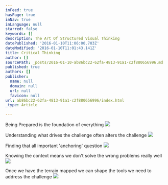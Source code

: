 ```yaml
---
inFeed: true
hasPage: true
inNav: true
inLanguage: null
starred: false
keywords: []
description: The Art Of Structured Visual Thinking
datePublished: '2016-01-10T11:06:00.703Z'
dateModified: '2016-01-10T11:01:43.141Z'
title: Critical Thinking
author: []
sourcePath: _posts/2016-01-10-ab86bc22-62fa-4813-91a1-c2f880656996.md
published: true
authors: []
publisher:
  name: null
  domain: null
  url: null
  favicon: null
url: ab86bc22-62fa-4813-91a1-c2f880656996/index.html
_type: Article

---
```

Being Prepared is the foundation of everything
![](https://the-grid-user-content.s3-us-west-2.amazonaws.com/bd547fb5-7013-443a-b67c-59832cb65442.jpg)

Understanding what drives the challenge often alters the challenge
![](https://the-grid-user-content.s3-us-west-2.amazonaws.com/d094e7ea-fea6-4143-92c2-71397b928876.jpg)

Finding that all important 'anchoring' question
![](https://the-grid-user-content.s3-us-west-2.amazonaws.com/e6a81d26-69ce-44da-9a62-f8c9f64a2f95.jpg)

Knowing the context means we don't solve the wrong problems really well
![](https://the-grid-user-content.s3-us-west-2.amazonaws.com/cfdf7bf5-ba7c-4905-bbef-88d88063820b.jpg)

Once we have the terrain mapped we can shape the tools we need to address the challenge
![](https://the-grid-user-content.s3-us-west-2.amazonaws.com/974f2304-45e7-4f4c-b220-4fbf21f2080f.jpg)